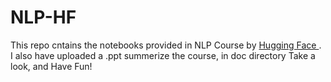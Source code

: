 # NLP-HF
This repo cntains the notebooks provided in NLP Course by  [Hugging Face ](https://huggingface.co/learn/nlp-course/).
I also have uploaded a .ppt summerize the course, in doc directory
Take a look, and Have Fun!
